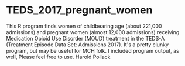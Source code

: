 # TEDS_2017_pregnant_women
This R program finds women of childbearing age (about 221,000 admissions) and pregnant women (almost 12,000 admissions) receiving Medication Opioid Use Disorder (MOUD) treatment in the TEDS-A (Treatment Episode Data Set: Admissions 2017). 
It's a pretty clunky program, but may be useful for MCH folk. I included program output, as well, Please feel free to use.
Harold Pollack
